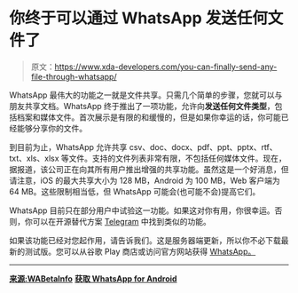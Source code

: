 # 你终于可以通过 WhatsApp 发送任何文件了

> 原文：<https://www.xda-developers.com/you-can-finally-send-any-file-through-whatsapp/>

WhatsApp 最伟大的功能之一就是文件共享。只需几个简单的步骤，您就可以与朋友共享文档。WhatsApp 终于推出了一项功能，允许向**发送任何文件类型**，包括档案和媒体文件。首次展示是有限的和缓慢的，但是如果你幸运的话，你可能已经能够分享你的文件。

到目前为止，WhatsApp 允许共享 csv、doc、docx、pdf、ppt、pptx、rtf、txt、xls、xlsx 等文件。支持的文件列表非常有限，不包括任何媒体文件。现在，据报道，该公司正在向其所有用户推出增强的共享功能。虽然这是一个好消息，但请注意，iOS 的最大共享大小为 128 MB，Android 为 100 MB，Web 客户端为 64 MB。这些限制相当低，但 WhatsApp 可能会(也可能不会)提高它们。

WhatsApp 目前只在部分用户中试验这一功能。如果这对你有用，你很幸运。否则，你可以在开源替代方案 [Telegram](https://telegram.org/) 中找到类似的功能。

如果该功能已经对您起作用，请告诉我们。这是服务器端更新，所以你不必下载最新的测试版。您可以从谷歌 Play 商店或访问官方网站获得 [WhatsApp。](https://play.google.com/store/apps/details?id=com.whatsapp&hl=en)

* * *

[**来源:WABetaInfo**](http://wabetainfo.com/rolling-out-sharing-all-file-types/) [**获取 WhatsApp for Android**](https://play.google.com/store/apps/details?id=com.whatsapp&hl=en)